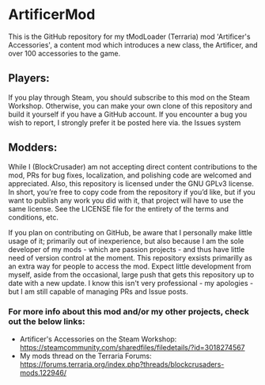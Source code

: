 # ArtificerMod
This is the GitHub repository for my tModLoader (Terraria) mod 'Artificer's Accessories', a content mod which introduces a new class, the Artificer, and over 100 accessories to the game.

## Players: 
If you play through Steam, you should subscribe to this mod on the Steam Workshop. Otherwise, you can make your own clone of this repository and build it yourself if you have a GitHub account. If you encounter a bug you wish to report, I strongly prefer it be posted here via. the Issues system

## Modders:
While I (BlockCrusader) am not accepting direct content contributions to the mod, PRs for bug fixes, localization, and polishing code are welcomed and appreciated. Also, this repository is licensed under the GNU GPLv3 license. In short, you’re free to copy code from the repository if you’d like, but if you want to publish any work you did with it, that project will have to use the same license. See the LICENSE file for the entirety of the terms and conditions, etc. 

If you plan on contributing on GitHub, be aware that I personally make little usage of it; primarily out of inexperience, but also because I am the sole developer of my mods - which are passion projects - and thus have little need of version control at the moment. This repository exsists primarilly as an extra way for people to access the mod. Expect little development from myself, aside from the occasional, large push that gets this repository up to date with a new update. I know this isn't very professional - my apologies - but I am still capable of managing PRs and Issue posts.

### For more info about this mod and/or my other projects, check out the below links:
- Artificer's Accessories on the Steam Workshop: https://steamcommunity.com/sharedfiles/filedetails/?id=3018274567
- My mods thread on the Terraria Forums: https://forums.terraria.org/index.php?threads/blockcrusaders-mods.122946/
